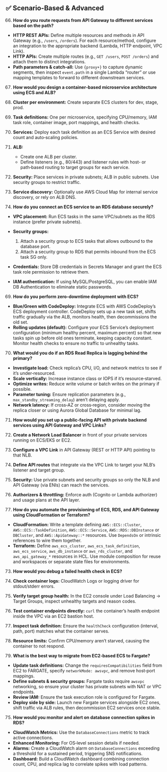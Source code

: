 ## ✅ Scenario-Based & Advanced

66. **How do you route requests from API Gateway to different services based on the path?**

* **HTTP REST APIs:** Define multiple resources and methods in API Gateway (e.g., `/users`, `/orders`). For each resource/method, configure an integration to the appropriate backend (Lambda, HTTP endpoint, VPC Link).
* **HTTP APIs:** Create multiple routes (e.g., `GET /users`, `POST /orders`) and attach them to distinct integrations.
* **Path parameters & catch‑all:** Use `{proxy+}` to capture dynamic segments, then inspect `event.path` in a single Lambda “router” or use mapping templates to forward to different downstream services.

67. **How would you design a container‑based microservice architecture using ECS and ALB?**

68. **Cluster per environment:** Create separate ECS clusters for dev, stage, prod.

69. **Task definitions:** One per microservice, specifying CPU/memory, IAM task role, container image, port mappings, and health checks.

70. **Services:** Deploy each task definition as an ECS Service with desired count and auto‑scaling policies.

71. **ALB:**

    * Create one ALB per cluster.
    * Define listeners (e.g., 80/443) and listener rules with host‑ or path‑based routing to target groups for each service.

72. **Security:** Place services in private subnets; ALB in public subnets. Use security groups to restrict traffic.

73. **Service discovery:** Optionally use AWS Cloud Map for internal service discovery, or rely on ALB DNS.

74. **How do you connect an ECS service to an RDS database securely?**

* **VPC placement:** Run ECS tasks in the same VPC/subnets as the RDS instance (prefer private subnets).
* **Security groups:**

  1. Attach a security group to ECS tasks that allows outbound to the database port.
  2. Attach a security group to RDS that permits inbound from the ECS task SG only.
* **Credentials:** Store DB credentials in Secrets Manager and grant the ECS task role permission to retrieve them.
* **IAM authentication:** If using MySQL/PostgreSQL, you can enable IAM DB Authentication to eliminate static passwords.

69. **How do you perform zero‑downtime deployment with ECS?**

* **Blue/Green with CodeDeploy:** Integrate ECS with AWS CodeDeploy’s ECS deployment controller. CodeDeploy sets up a new task set, shifts traffic gradually via the ALB, monitors health, then decommissions the old set.
* **Rolling updates (default):** Configure your ECS Service’s deployment configuration (minimum healthy percent, maximum percent) so that new tasks spin up before old ones terminate, keeping capacity constant. Monitor health checks to ensure no traffic to unhealthy tasks.

70. **What would you do if an RDS Read Replica is lagging behind the primary?**

* **Investigate load:** Check replica’s CPU, I/O, and network metrics to see if it’s under‑resourced.
* **Scale vertically:** Increase instance class or IOPS if it’s resource‑starved.
* **Optimize writes:** Reduce write volume or batch writes on the primary if possible.
* **Parameter tuning:** Ensure replication parameters (e.g., `max_standby_streaming_delay`) aren’t delaying apply.
* **Network latency:** If cross‑AZ or cross‑region, consider moving the replica closer or using Aurora Global Database for minimal lag.

71. **How would you set up a public‑facing API with private backend services using API Gateway and VPC Links?**

72. **Create a Network Load Balancer** in front of your private services running on ECS/EKS or EC2.

73. **Configure a VPC Link** in API Gateway (REST or HTTP API) pointing to that NLB.

74. **Define API routes** that integrate via the VPC Link to target your NLB’s listener and target group.

75. **Security:** Use private subnets and security groups so only the NLB and API Gateway (via ENIs) can reach the services.

76. **Authorizers & throttling:** Enforce auth (Cognito or Lambda authorizer) and usage plans at the API layer.

77. **How do you automate the provisioning of ECS, RDS, and API Gateway using CloudFormation or Terraform?**

* **CloudFormation:** Write a template defining `AWS::ECS::Cluster`, `AWS::ECS::TaskDefinition`, `AWS::ECS::Service`, `AWS::RDS::DBInstance` or `DBCluster`, and `AWS::ApiGateway::*` resources. Use `DependsOn` or intrinsic references to wire them together.
* **Terraform:** Define `aws_ecs_cluster`, `aws_ecs_task_definition`, `aws_ecs_service`, `aws_db_instance` or `aws_rds_cluster`, and `aws_api_gateway_*` resources in HCL. Use module composition for reuse and workspaces or separate state files for environments.

73. **How would you debug a failed health check in ECS?**

74. **Check container logs:** CloudWatch Logs or logging driver for stdout/stderr errors.

75. **Verify target group health:** In the EC2 console under Load Balancing → Target Groups, inspect unhealthy targets and reason codes.

76. **Test container endpoints directly:** `curl` the container’s health endpoint inside the VPC via an EC2 bastion host.

77. **Inspect task definition:** Ensure the `healthCheck` configuration (interval, path, port) matches what the container serves.

78. **Resource limits:** Confirm CPU/memory aren’t starved, causing the container to not respond.

79. **What is the best way to migrate from EC2‑based ECS to Fargate?**

* **Update task definitions:** Change the `requiresCompatibilities` field from EC2 to FARGATE, specify `networkMode: awsvpc`, and remove host‑port mappings.
* **Define subnets & security groups:** Fargate tasks require `awsvpc` networking, so ensure your cluster has private subnets with NAT or VPC endpoints.
* **Review IAM:** Ensure the task execution role is configured for Fargate.
* **Deploy side by side:** Launch new Fargate services alongside EC2 ones, shift traffic via ALB rules, then decommission EC2 services once stable.

75. **How would you monitor and alert on database connection spikes in RDS?**

* **CloudWatch Metrics:** Use the `DatabaseConnections` metric to track active connections.
* **Enhanced Monitoring:** For OS‑level session details if needed.
* **Alarms:** Create a CloudWatch alarm on `DatabaseConnections` exceeding a threshold for a sustained period, triggering SNS notifications.
* **Dashboard:** Build a CloudWatch dashboard combining connection count, CPU, and replica lag to correlate spikes with load patterns.


